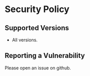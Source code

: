 # Security Policy

## Supported Versions

- All versions.

## Reporting a Vulnerability

Please open an issue on github.
